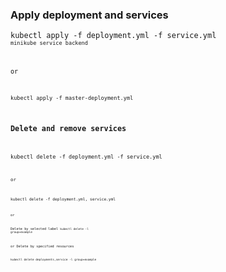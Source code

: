 ### Apply deployment and services

<code>kubectl apply -f deployment.yml -f service.yml<code>
<code>minikube service backend</code>

or

<code>kubectl apply -f master-deployment.yml</code>

### Delete and remove services

<code>kubectl delete -f deployment.yml -f service.yml<code>

or

<code>kubectl delete -f deployment.yml, service.yml<code>

or

Delete by selected label
<code>kubectl delete -l group=example</code>

or Delete by specified resources

<code>kubectl delete deployments,service -l group=example</code>